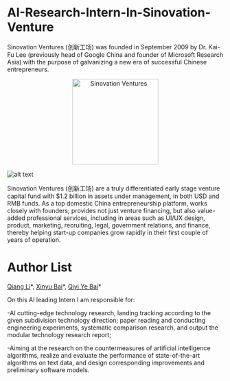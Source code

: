 # AI-Research-Intern-In-Sinovation-Venture

Sinovation Ventures (创新工场) was founded in September 2009 by Dr. Kai-Fu Lee (previously head of Google China and founder of Microsoft Research Asia) with the purpose of galvanizing a new era of successful Chinese entrepreneurs. 

<p align="center">
  
  <img src="https://github.com/Johnny-liqiang/AI-Research-Intern-In-Sinovation-Venture/blob/master/Img/SV%20logo.png" width="200" alt="Sinovation Ventures">
</p>

![alt text]()

Sinovation Ventures (创新工场) are a truly differentiated early stage venture capital fund with $1.2 billion in assets under management, in both USD and RMB funds. As a top domestic China entrepreneurship platform, works closely with founders; provides not just venture financing, but also value-added professional services, including in areas such as UI/UX design, product, marketing, recruiting, legal, government relations, and finance, thereby helping start-up companies grow rapidly in their first couple of years of operation.

# Author List 
[Qiang Li](https://www.linkedin.com/in/qiang-li-166362143/)\*, [Xinyu Bai](https://www.linkedin.com/in/xinyu-bai-8b495b180/)\*, [Qiyi Ye Bai](https://www.linkedin.com/in/qiyi-ye-36703018/)\*  <br />

On this AI leading Intern I am responsible for:

-AI cutting-edge technology research, landing tracking according to the given subdivision technology direction; paper reading and conducting engineering experiments, systematic comparison research, and output the modular technology research report;

-Aiming at the research on the countermeasures of artificial intelligence algorithms, realize and evaluate the performance of state-of-the-art algorithms on text data, and design corresponding improvements and preliminary software models.
